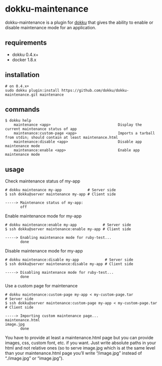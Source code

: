 # dokku-maintenance

dokku-maintenance is a plugin for [dokku](https://github.com/progrium/dokku) that gives the ability to enable or disable maintenance mode for an application.

## requirements

- dokku 0.4.x+
- docker 1.8.x

## installation

```shell
# on 0.4.x+
sudo dokku plugin:install https://github.com/dokku/dokku-maintenance.git maintenance
```

## commands

```
$ dokku help
    maintenance <app>                               Display the current maintenance status of app
    maintenance:custom-page <app>                   Imports a tarball from stdin; should contain at least maintenance.html
    maintenance:disable <app>                       Disable app maintenance mode
    maintenance:enable <app>                        Enable app maintenance mode
```

## usage

Check maintenance status of my-app

```
# dokku maintenance my-app            # Server side
$ ssh dokku@server maintenance my-app # Client side

-----> Maintenance status of my-app:
       off
```

Enable maintenance mode for my-app

```
# dokku maintenance:enable my-app            # Server side
$ ssh dokku@server maintenance:enable my-app # Client side

-----> Enabling maintenance mode for ruby-test...
       done
```

Disable maintenance mode for my-app

```
# dokku maintenance:disable my-app            # Server side
$ ssh dokku@server maintenance:disable my-app # Client side

-----> Disabling maintenance mode for ruby-test...
       done
```

Use a custom page for maintenance

```
# dokku maintenance:custom-page my-app < my-custom-page.tar            # Server side
$ ssh dokku@server maintenance:custom-page my-app < my-custom-page.tar # Client side

-----> Importing custom maintenance page...
maintenance.html
image.jpg
       done
```

You have to provide at least a maintenance.html page but you can provide images, css, custom font, etc. if you want. Just write absolute paths in your html and not relative ones (so to serve image.jpg which is at the same level than your maintenance.html page you’ll write “/image.jpg” instead of “./image.jpg” or “image.jpg”).
